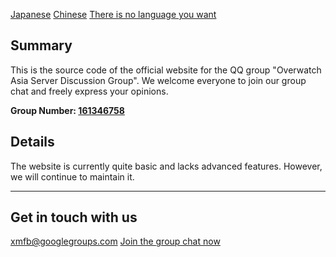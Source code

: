 [Japanese](https://github.com/HaoMiaoMa/OASEGW/blob/main/J.md)
[Chinese](https://github.com/HaoMiaoMa/OASEGW/blob/main/README.md)
[There is no language you want](https://github.com/HaoMiaoMa/OASEGW/blob/main/o.md)
## Summary

This is the source code of the official website for the QQ group "Overwatch Asia Server Discussion Group". We welcome everyone to join our group chat and freely express your opinions.

**Group Number: [161346758](https://jq.qq.com/?_wv=1027&k=5ULU3B0)**

## Details

The website is currently quite basic and lacks advanced features. However, we will continue to maintain it.

---
## Get in touch with us

[xmfb@googlegroups.com](https://groups.google.com/g/xmfb)
[Join the group chat now](https://jq.qq.com/?_wv=1027&k=5ULU3B0)
